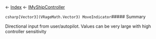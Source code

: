 ← [Index](Api-Index) ← [IMyShipController](Sandbox.ModAPI.Ingame.IMyShipController)

```csharp[Vector3](VRageMath.Vector3) MoveIndicator```##### Summary

Directional input from user/autopilot. Values can be very large with high controller sensitivity

